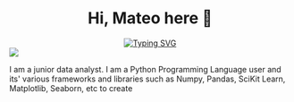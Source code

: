 <div align="center">
<h1 align="center">Hi, Mateo here 👋</h1>
<a href="https://git.io/typing-svg"><img src="https://readme-typing-svg.demolab.com?font=Fira+Code&weight=600&pause=1000&color=71D0CC&background=FF86E400&center=true&vCenter=true&width=435&lines=Welcome+to+my+GitHub+Profile!;Check+out+my+projects!" alt="Typing SVG" /></a>
</div>
<img src="https://imgur.com/G7sNNHP.jpg">

<p > I am a junior data analyst. I am a Python Programming Language user and its' various frameworks and libraries such as Numpy, Pandas, SciKit Learn, Matplotlib, Seaborn, etc to create 
</p>

<!--
**Renawol/Renawol** is a ✨ _special_ ✨ repository because its `README.md` (this file) appears on your GitHub profile.

Here are some ideas to get you started:

- 🔭 I’m currently working on ...
- 🌱 I’m currently learning ...
- 👯 I’m looking to collaborate on ...
- 🤔 I’m looking for help with ...
- 💬 Ask me about ...
- 📫 How to reach me: ...
- 😄 Pronouns: ...
- ⚡ Fun fact: ...
-->
